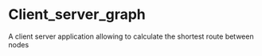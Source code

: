 # Client_server_graph
A client server application allowing to calculate the shortest route between nodes

